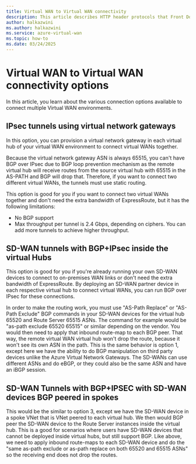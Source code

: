 ```yaml
---
title: Virtual WAN to Virtual WAN connectivity
description: This article describes HTTP header protocols that Front Door supports.
author: halkazwini
ms.author: halkazwini
ms.service: azure-virtual-wan
ms.topic: how-to
ms.date: 03/24/2025
---
```


# Virtual WAN to Virtual WAN connectivity options

In this article, you learn about the various connection options available to connect multiple Virtual WAN environments.

## IPsec tunnels using virtual network gateways

In this option, you can provision a virtual network gateway in each virtual hub of your virtual WAN environment to connect virtual WANs together.

Because the virtual network gateway ASN is always 65515, you can't have BGP over IPsec due to BGP loop prevention mechanism as the remote virtual hub will receive routes from the source virtual hub with 65515 in the AS-PATH and BGP will drop that. Therefore, if you want to connect two different virtual WANs, the tunnels must use static routing.

This option is good for you if you want to connect two virtual WANs together and don't need the extra bandwidth of ExpressRoute, but it has the following limitations:

- No BGP support
- Max throughput per tunnel is 2.4 Gbps, depending on ciphers. You can add more tunnels to achieve higher throughput.

## SD-WAN tunnels with BGP+IPsec inside the virtual Hubs

This option is good for you if you're already running your own SD-WAN devices to connect to on-premises WAN links or don't need the extra bandwidth of ExpressRoute. By deploying an SD-WAN partner device in each respective virtual hub to connect virtual WANs, you can run BGP over IPsec for these connections.

In order to make the routing work, you must use "AS-Path Replace" or "AS-Path Exclude" BGP commands in your SD-WAN devices for the virtual hub 65520 and Route Server 65515 ASNs. The command for example would be "as-path exclude 65520 65515" or similar depending on the vendor. You would then need to apply that inbound route-map to each BGP peer. That way, the remote virtual WAN virtual hub won't drop the route, because it won't see its own ASN in the path. This is the same behavior is option 1, except here we have the ability to do BGP manipulation on third party devices unlike the Azure Virtual Network Gateways. The SD-WANs can use different ASNs and do eBGP, or they could also be the same ASN and have an iBGP session.

## SD-WAN Tunnels with BGP+IPSEC with SD-WAN devices BGP peered in spokes

This would be the similar to option 3, except we have the SD-WAN device in a spoke VNet that is VNet peered to each virtual hub. We then would BGP peer the SD-WAN device to the Route Server instances inside the virtual hub. This is a good for scenarios where users have SD-WAN devices that cannot be deployed inside virtual hubs, but still support BGP. Like above, we need to apply inbound route-maps to each SD-WAN device and do the "same as-path exclude or as-path replace on both 65520 and 65515 ASNs" so the receiving end does not drop the routes.